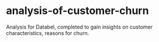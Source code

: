 # analysis-of-customer-churn
Analysis for Databel, completed to gain insights on customer characteristics, reasons for churn.
